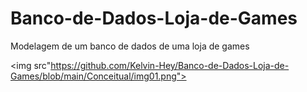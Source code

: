 # Banco-de-Dados-Loja-de-Games

Modelagem de um banco de dados de uma loja de games

<img src"https://github.com/Kelvin-Hey/Banco-de-Dados-Loja-de-Games/blob/main/Conceitual/img01.png"></img>
